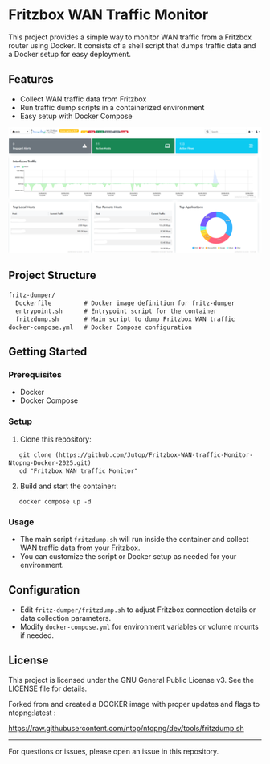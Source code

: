 # Fritzbox WAN Traffic Monitor

This project provides a simple way to monitor WAN traffic from a Fritzbox router using Docker. It consists of a shell script that dumps traffic data and a Docker setup for easy deployment.

## Features
- Collect WAN traffic data from Fritzbox
- Run traffic dump scripts in a containerized environment
- Easy setup with Docker Compose

![Alt text](ntop_dash.png)

## Project Structure
```
fritz-dumper/
  Dockerfile         # Docker image definition for fritz-dumper
  entrypoint.sh      # Entrypoint script for the container
  fritzdump.sh       # Main script to dump Fritzbox WAN traffic
docker-compose.yml   # Docker Compose configuration
```

## Getting Started

### Prerequisites
- Docker
- Docker Compose

### Setup
1. Clone this repository:
```   
   git clone (https://github.com/Jutop/Fritzbox-WAN-traffic-Monitor-Ntopng-Docker-2025.git)
   cd "Fritzbox WAN traffic Monitor"
```  
2. Build and start the container:
```   
   docker compose up -d
 ```

### Usage
- The main script `fritzdump.sh` will run inside the container and collect WAN traffic data from your Fritzbox.
- You can customize the script or Docker setup as needed for your environment.

## Configuration
- Edit `fritz-dumper/fritzdump.sh` to adjust Fritzbox connection details or data collection parameters.
- Modify `docker-compose.yml` for environment variables or volume mounts if needed.

## License
This project is licensed under the GNU General Public License v3. See the [LICENSE](LICENSE) file for details.

Forked from and created a DOCKER image with proper updates and flags to ntopng:latest :


https://raw.githubusercontent.com/ntop/ntopng/dev/tools/fritzdump.sh

---

For questions or issues, please open an issue in this repository.


